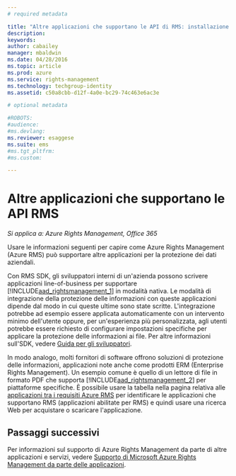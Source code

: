 ```yaml
---
# required metadata

title: "Altre applicazioni che supportano le API di RMS: installazione e configurazione| Azure RMS"
description:
keywords:
author: cabailey
manager: mbaldwin
ms.date: 04/28/2016
ms.topic: article
ms.prod: azure
ms.service: rights-management
ms.technology: techgroup-identity
ms.assetid: c50a8cbb-d12f-4a0e-bc29-74c463e6ac3e

# optional metadata

#ROBOTS:
#audience:
#ms.devlang:
ms.reviewer: esaggese
ms.suite: ems
#ms.tgt_pltfrm:
#ms.custom:

---
```


# Altre applicazioni che supportano le API RMS

*Si applica a: Azure Rights Management, Office 365*

Usare le informazioni seguenti per capire come Azure Rights Management (Azure RMS) può supportare altre applicazioni per la protezione dei dati aziendali.

Con RMS SDK, gli sviluppatori interni di un'azienda possono scrivere applicazioni line-of-business per supportare [!INCLUDE[aad_rightsmanagement_1](../includes/aad_rightsmanagement_1_md.md)] in modalità nativa. Le modalità di integrazione della protezione delle informazioni con queste applicazioni dipende dal modo in cui queste ultime sono state scritte. L'integrazione potrebbe ad esempio essere applicata automaticamente con un intervento minimo dell'utente oppure, per un'esperienza più personalizzata, agli utenti potrebbe essere richiesto di configurare impostazioni specifiche per applicare la protezione delle informazioni ai file. Per altre informazioni sull'SDK, vedere [Guida per gli sviluppatori](../develop/developers-guide.md).

In modo analogo, molti fornitori di software offrono soluzioni di protezione delle informazioni, applicazioni note anche come prodotti ERM (Enterprise Rights Management). Un esempio comune è quello di un lettore di file in formato PDF che supporta [!INCLUDE[aad_rightsmanagement_2](../includes/aad_rightsmanagement_2_md.md)] per piattaforme specifiche. È possibile usare la tabella nella pagina relativa alle [applicazioni tra i requisiti Azure RMS](../get-started/requirements-applications.md) per identificare le applicazioni che supportano RMS (applicazioni abilitate per RMS) e quindi usare una ricerca Web per acquistare o scaricare l'applicazione.

## Passaggi successivi

Per informazioni sul supporto di Azure Rights Management da parte di altre applicazioni e servizi, vedere [Supporto di Microsoft Azure Rights Management da parte delle applicazioni](applications-support.md).

<!--HONumber=Apr16_HO4-->


